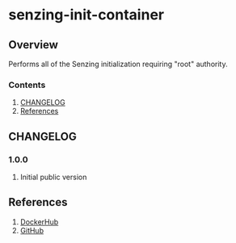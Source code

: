 # senzing-init-container

## Overview

Performs all of the Senzing initialization requiring "root" authority.

### Contents

1. [CHANGELOG](#changelog)
1. [References](#references)

## CHANGELOG

### 1.0.0

1. Initial public version

## References

1. [DockerHub](https://hub.docker.com/r/senzing/init-container)
1. [GitHub](https://github.com/Senzing/docker-init-container)
